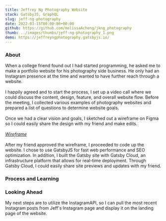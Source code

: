 ```yaml
---
title: Jeffrey Ng Photography Website
stack: GatsbyJS, GraphQL
slug: jeff-ng-photography
date: 2022-03-15T00:00:00+00:00
github: https://github.com/melissaAcheng/jkng_photography
thumb: ../images/thumbs/jeff-ng-photography_1.png
demo: https://jeffreyngphotography.gatsbyjs.io/
---
```


<!-- Screenshot of the project -->

<!-- About the project, what it does -->

### About

When a college friend found out I had started programming, he asked me to make a portfolio website for his photography side business. He only had an Instagram presence at the time and wanted to have further reach through a website.
\
\
I happily agreed and to start the process, I set up a video call where we could discuss the content, design, feature, and overall website flow. Before the meeting, I collected various examples of photography websites and prepared a list of questions to determine website goals.
\
\
Once we had a clear vision and goals, I sketched out a wireframe on Figma so I could easily share the design with my friend and make edits.
\
\
_[Wireframe](https://www.figma.com/file/GxO0nbyEpJKsBwheuSHJsm/Jeff's-Photography-Website?node-id=0%3A1)_
\
\
After my friend approved the wireframe, I proceeded to code up the website. I chose to use GatsbyJS for fast web performance and SEO optimization. In addition, I built the Gatsby site with Gatsby Cloud, an infrastructure platform that allows for real-time deployment. Through Gatsby Cloud, I could easily share site previews and updates with my friend.

<!-- Any problems encountered -->

### Process and Learning

<!-- Next steps -->

### Looking Ahead

My next steps are to utilize the InstagramAPI, so I can pull the most recent Instagram posts from Jeff's Instagram page and display it on the landing page of the website.
